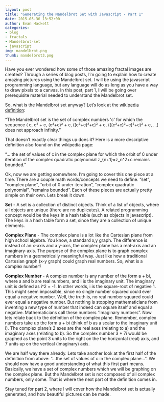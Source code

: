 ```yaml
---
layout: post
title: "Generating the Mandelbrot Set with Javascript - Part 1"
date: 2015-05-30 13:52:00
author: Evan Hackett
categories:
- blog
- fractals
- Mandelbrot-set
- javascript
img: mandelbrot.png
thumb: mandelbrot3.png
---
```


Have you ever wondered how some of those amazing fractal images are created? Through a series of blog posts, I’m going to explain how to create amazing pictures using the Mandelbrot set. I will be using the javascript programming language, but any language will do as long as you have a way to draw pixels to a canvas. In this post, part 1, I will be going over prerequisite material needed to understand the Mandelbrot set.

So, what is the Mandelbrot set anyway? Let’s look at the [wikipedia definition][definition]: 

“The Mandelbrot set is the set of complex numbers 'c' for which the sequence ( c, c² + c, (c²+c)² + c, ((c²+c)²+c)² + c, (((c²+c)²+c)²+c)² + c, ...) does not approach infinity.” 

That doesn’t exactly clear things up does it? Here is a more descriptive definition also found on the wikipedia page:

“… the set of values of c in the complex plane for which the orbit of 0 under iteration of the complex quadratic polynomial z_{n+1}=z_n^2+c remains bounded.”

Ok, now we are getting somewhere. I’m going to cover this one piece at a time. There are a couple math words/concepts we need to define. “set”, “complex plane”, “orbit of 0 under iteration”, “complex quadratic polynomial”, “remains bounded”. Each of these pieces are actually pretty simple on their own. Lets break it down.

<b>Set</b> - A set is a collection of distinct objects. Think of a list of objects, where all objects are unique (there are no duplicates). A related programming concept would be the keys in a hash table (such as objects in javascript). The keys in a hash table form a set, since they are a collection of unique elements.

<b>Complex Plane</b> - The complex plane is a lot like the Cartesian plane from high school algebra. You know, a standard x,y graph. The difference is instead of an x-axis and a y-axis, the complex plane has a real-axis and an imaginary-axis. The purpose of the complex plane is to graph complex numbers in a geometrically meaningful way. Just like how a traditional Cartesian graph (x-y graph) could graph real numbers. So, what is a complex number?

<b>Complex Number</b> - A complex number is any number of the form a + bi, where a and b are real numbers, and i is the imaginary unit. The imaginary unit is defined as i^2 = -1. In other words, i is the square-root of negative 1. This might seem impossible, since no single number squared could ever equal a negative number. Well, the truth is, no real number squared could ever equal a negative number. But nothing is stopping mathematicians from inventing a new type of number that indeed can square itself and equal a negative. Mathematicians call these numbers “imaginary numbers”. Now lets relate back to the definition of the complex plane. Remember, complex numbers take up the form a + bi (think of b as a scalar to the imaginary unit i). The complex plane’s 2 axes are the real axes (relating to a) and the imaginary axes (relating to b).  So the complex number 3 + 7i would be graphed as the point 3 units to the right on the the horizontal (real) axis, and 7 units up on the vertical (imaginary) axis.

We are half way there already. Lets take another look at the first half of the definition from above: “…the set of values of c in the complex plane…”. We should now have a good understanding of what this first part means. Basically, we have a set of complex numbers which we will be graphing on the complex plane. But the Mandelbrot set is not composed of all complex numbers, only some. That is where the next part of the definition comes in.

Stay tuned for part 2, where I will cover how the Mandelbrot set is actually generated, and how beautiful pictures can be made.

[definition]: http://en.wikipedia.org/wiki/Mandelbrot_set